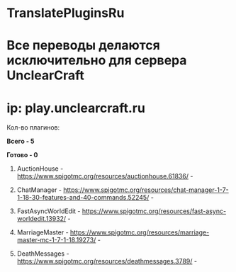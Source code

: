 # TranslatePluginsRu

# Все переводы делаются исключительно для сервера UnclearCraft

# ip: play.unclearcraft.ru

Кол-во плагинов:

**Всего - 5**

**Готово - 0**

1. AuctionHouse - https://www.spigotmc.org/resources/auctionhouse.61836/ -

2. ChatManager - https://www.spigotmc.org/resources/chat-manager-1-7-1-18-30-features-and-40-commands.52245/ -

3. FastAsyncWorldEdit - https://www.spigotmc.org/resources/fast-async-worldedit.13932/ -

4. MarriageMaster - https://www.spigotmc.org/resources/marriage-master-mc-1-7-1-18.19273/ -

5. DeathMessages - https://www.spigotmc.org/resources/deathmessages.3789/ -
